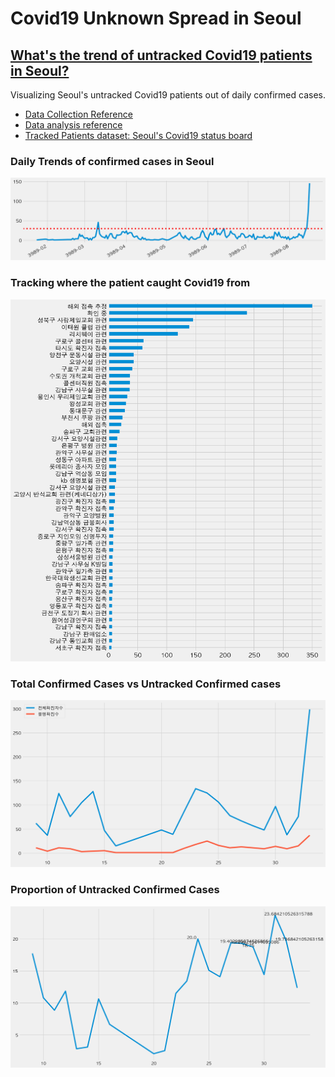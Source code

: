 # Covid19 Unknown Spread in Seoul

## [What's the trend of untracked Covid19 patients in Seoul?](./Seoul-Covid19.ipynb)

Visualizing Seoul's untracked Covid19 patients out of daily confirmed cases. 

* [Data Collection Reference](https://github.com/corazzon/cracking-the-pandas-cheat-sheet/blob/master/seoul-covid-19-02-eda-input.ipynb)
* [Data analysis reference](https://github.com/corazzon/cracking-the-pandas-cheat-sheet/blob/master/seoul-covid-19-02-eda-output.ipynb)
* [Tracked Patients dataset: Seoul's Covid19 status board](http://www.seoul.go.kr/coronaV/coronaStatus.do)

### Daily Trends of confirmed cases in Seoul

![img1](./img/download.png)

### Tracking where the patient caught Covid19 from

![img2](./img/download2.png)

### Total Confirmed Cases vs Untracked Confirmed cases

![img3](./img/download4.png)

### Proportion of Untracked Confirmed Cases

![](./img/download5.png)